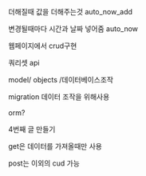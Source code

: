 더해질때 값을 더해주는것 auto_now_add

변경될때마다 시간과 날짜 넣어줌 auto_now



웹페이지에서 crud구현

쿼리셋 api

model/ objects /데이터베이스조작



migration 데이터 조작을 위해사용



orm?





4번째 글 만들기



get은 데이터를 가져올때만 사용

post는 이외의 cud 가능
